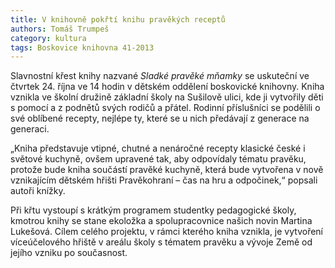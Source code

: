 ```yaml
---
title: V knihovně pokřtí knihu pravěkých receptů
authors: Tomáš Trumpeš
category: kultura
tags: Boskovice knihovna 41-2013
---
```


Slavnostní křest knihy nazvané *Sladké pravěké mňamky* se uskuteční ve čtvrtek 24. října ve 14 hodin v dětském oddělení boskovické knihovny. Kniha vznikla ve školní družině základní školy na Sušilově ulici, kde ji vytvořily děti s pomocí a z podnětů svých rodičů a přátel. Rodinní příslušníci se podělili o své oblíbené recepty, nejlépe ty, které se u nich předávají z generace na generaci.

„Kniha představuje vtipné, chutné a nenáročné recepty klasické české i světové kuchyně, ovšem upravené tak, aby odpovídaly tématu pravěku, protože bude kniha součástí pravěké kuchyně, která bude vytvořena v nově vznikajícím dětském hřišti Pravěkohraní – čas na hru a odpočinek,“ popsali autoři knížky.

Při křtu vystoupí s krátkým programem studentky pedagogické školy, kmotrou knihy se stane ekoložka a spolupracovnice našich novin Martina Lukešová. Cílem celého projektu, v rámci kterého kniha vznikla, je vytvoření víceúčelového hřiště v areálu školy s tématem pravěku a vývoje Země od jejího vzniku po současnost.